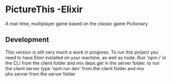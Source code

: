 # PictureThis  -Elixir 
A real-time, multiplayer game based on the classic game Pictionary

## Development

This version is still very much a work in progress. To run this project you need to have Elixir installed on your machine, as well as node. Run 'npm i' in the CLI from the client folder and mix deps.get in the server folder. to run the client server type 'npm run dev' from the client folder and mix phx.server from the server folder
